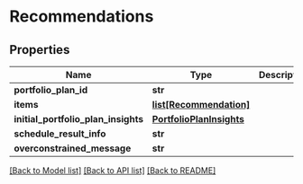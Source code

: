 # Recommendations

## Properties
Name | Type | Description | Notes
------------ | ------------- | ------------- | -------------
**portfolio_plan_id** | **str** |  | [optional] 
**items** | [**list[Recommendation]**](Recommendation.md) |  | [optional] 
**initial_portfolio_plan_insights** | [**PortfolioPlanInsights**](PortfolioPlanInsights.md) |  | [optional] 
**schedule_result_info** | **str** |  | [optional] 
**overconstrained_message** | **str** |  | [optional] 

[[Back to Model list]](../README.md#documentation-for-models) [[Back to API list]](../README.md#documentation-for-api-endpoints) [[Back to README]](../README.md)


